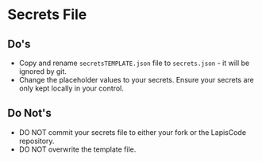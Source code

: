 # Secrets File

## Do's
* Copy and rename `secretsTEMPLATE.json` file to `secrets.json` - it will be ignored by git.
* Change the placeholder values to your secrets. Ensure your secrets are only kept locally in your control.

## Do Not's
* DO NOT commit your secrets file to either your fork or the LapisCode repository.
* DO NOT overwrite the template file.

